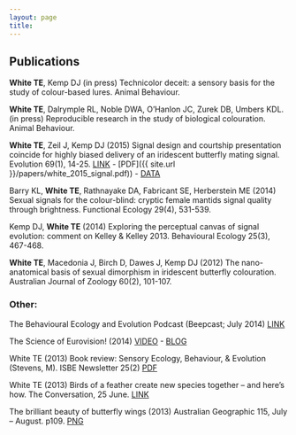 ```yaml
---
layout: page
title: 
---
```


## Publications

**White TE**, Kemp DJ (in press) Technicolor deceit: a sensory basis for the study of colour-based lures. Animal Behaviour.

**White TE**, Dalrymple RL, Noble DWA, O’Hanlon JC, Zurek DB, Umbers KDL. (in press) Reproducible research in the study of biological colouration. Animal Behaviour.

**White TE**, Zeil J, Kemp DJ (2015) Signal design and courtship presentation coincide for highly biased delivery of an iridescent butterfly mating signal. Evolution 69(1), 14-25. [LINK](http://dx.doi.org/10.1111/evo.12551) - [PDF]({{ site.url }}/papers/white_2015_signal.pdf)) - [DATA](http://dx.doi.org/10.5061/dryad.3hk2v)

Barry KL, **White TE**, Rathnayake DA, Fabricant SE, Herberstein ME (2014) Sexual signals for the colour-blind: cryptic female mantids signal quality through brightness. Functional Ecology 29(4), 531-539. 

Kemp DJ, **White TE**  (2014) Exploring the perceptual canvas of signal evolution: comment on Kelley & Kelley 2013. Behavioural Ecology 25(3), 467-468. 

**White TE**,  Macedonia J, Birch D, Dawes J, Kemp DJ (2012) The nano-anatomical basis of sexual dimorphism in iridescent butterfly colouration. Australian Journal of Zoology 60(2), 101-107.

### Other:

The Behavioural Ecology and Evolution Podcast (Beepcast; July 2014) [LINK](http://thebeepcast.blogspot.com/2014/08/beepcast-july-2014.html)

The Science of Eurovision! (2014) [VIDEO](http://www.sbs.com.au/news/article/2014/05/06/scientists-analyse-paradox-eurovision) - [BLOG](http://thescienceofeurovision.wordpress.com/)

White TE (2013) Book review: Sensory Ecology, Behaviour, & Evolution (Stevens, M). ISBE Newsletter 25(2) [PDF](https://docs.google.com/uc?export=download&id=0BzLI1jZMpYylMGVZNGdoWms2WWs)

White TE (2013) Birds of a feather create new species together – and here’s how. The Conversation, 25 June. [LINK](http://bit.ly/17yxufr)

The brilliant beauty of butterfly wings (2013) Australian Geographic 115, July – August. p109. [PNG](https://docs.google.com/uc?export=download&id=0BzLI1jZMpYylQW03UFM0NWk1dFE)
